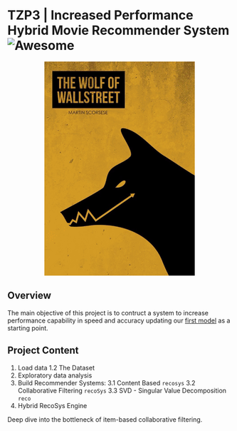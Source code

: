 # TZP3 | Increased Performance Hybrid Movie Recommender System ![Awesome](https://awesome.re/badge.svg)


<p align="center"> 
<img src="img/tzp3_img.gif">
</p>

## Overview 

The main objective of this project is to contruct a system to increase performance capability in speed and accuracy updating our [first model](https://columbia.bootcampcontent.com/Zee/movies_rec_project_3) as a starting point.

## Project Content
1. Load data
  1.2 The Dataset 
2. Exploratory data analysis
3. Build Recommender Systems:
  3.1 Content Based `recosys` 
  3.2 Collaborative Filtering `recoSys`
  3.3 SVD - Singular Value Decomposition `reco`
4. Hybrid RecoSys Engine 

Deep dive into the bottleneck of item-based collaborative filtering.


